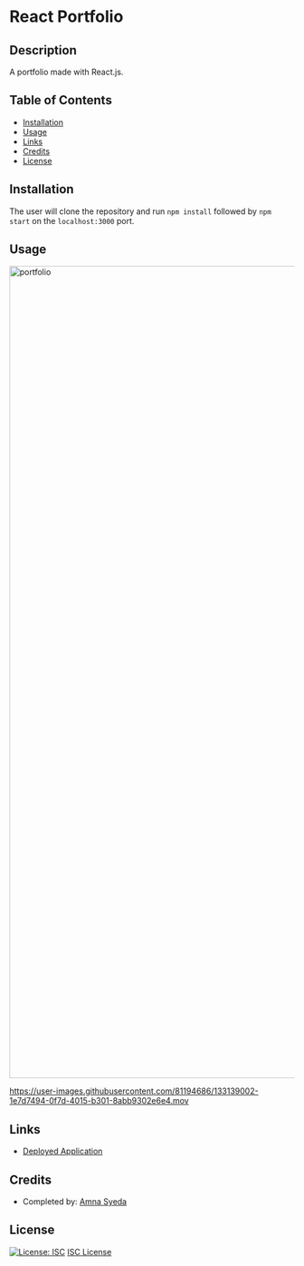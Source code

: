 # React Portfolio

## Description
A portfolio made with React.js.

## Table of Contents
* [Installation](#installation)
* [Usage](#usage)
* [Links](#links)
* [Credits](#credits)
* [License](#license)

## Installation 
The user will clone the repository and run `npm install` followed by `npm start` on the `localhost:3000` port. 

## Usage 

<img width="1433" alt="portfolio" src="https://user-images.githubusercontent.com/81194686/133134669-9095f85b-5820-47f0-9b10-dd9a29fc3295.png">


https://user-images.githubusercontent.com/81194686/133139002-1e7d7494-0f7d-4015-b301-8abb9302e6e4.mov




## Links
* [Deployed Application](https://lit-beyond-80319.herokuapp.com)


## Credits
* Completed by: [Amna Syeda](https://github.com/amnasyeda)

## License
[![License: ISC](https://img.shields.io/badge/License-ISC-blue.svg)](https://opensource.org/licenses/ISC)
[ISC License](https://www.isc.org/licenses/)

